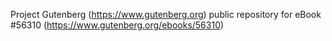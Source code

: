 Project Gutenberg (https://www.gutenberg.org) public repository for
eBook #56310 (https://www.gutenberg.org/ebooks/56310)
